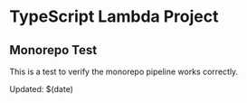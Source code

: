 # TypeScript Lambda Project

## Monorepo Test

This is a test to verify the monorepo pipeline works correctly.

Updated: $(date)